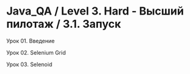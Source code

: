 # Java_QA / Level 3. Hard - Высший пилотаж / 3.1. Запуск

Урок 01. Введение

Урок 02. Selenium Grid

Урок 03. Selenoid